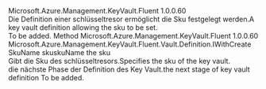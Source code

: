 <Type Name="IWithSku" FullName="Microsoft.Azure.Management.KeyVault.Fluent.Vault.Definition.IWithSku">
  <TypeSignature Language="C#" Value="public interface IWithSku" />
  <TypeSignature Language="ILAsm" Value=".class public interface auto ansi abstract IWithSku" />
  <TypeSignature Language="DocId" Value="T:Microsoft.Azure.Management.KeyVault.Fluent.Vault.Definition.IWithSku" />
  <TypeSignature Language="VB.NET" Value="Public Interface IWithSku" />
  <TypeSignature Language="F#" Value="type IWithSku = interface" />
  <AssemblyInfo>
    <AssemblyName>Microsoft.Azure.Management.KeyVault.Fluent</AssemblyName>
    <AssemblyVersion>1.0.0.60</AssemblyVersion>
  </AssemblyInfo>
  <Interfaces />
  <Docs>
    <summary>
            <span data-ttu-id="de206-101">Die Definition einer schlüsseltresor ermöglicht die Sku festgelegt werden.</span><span class="sxs-lookup"><span data-stu-id="de206-101">A key vault definition allowing the sku to be set.</span></span>
            </summary>
    <remarks>To be added.</remarks>
  </Docs>
  <Members>
    <Member MemberName="WithSku">
      <MemberSignature Language="C#" Value="public Microsoft.Azure.Management.KeyVault.Fluent.Vault.Definition.IWithCreate WithSku (Microsoft.Azure.Management.KeyVault.Fluent.Models.SkuName skuName);" />
      <MemberSignature Language="ILAsm" Value=".method public hidebysig newslot virtual instance class Microsoft.Azure.Management.KeyVault.Fluent.Vault.Definition.IWithCreate WithSku(valuetype Microsoft.Azure.Management.KeyVault.Fluent.Models.SkuName skuName) cil managed" />
      <MemberSignature Language="DocId" Value="M:Microsoft.Azure.Management.KeyVault.Fluent.Vault.Definition.IWithSku.WithSku(Microsoft.Azure.Management.KeyVault.Fluent.Models.SkuName)" />
      <MemberSignature Language="F#" Value="abstract member WithSku : Microsoft.Azure.Management.KeyVault.Fluent.Models.SkuName -&gt; Microsoft.Azure.Management.KeyVault.Fluent.Vault.Definition.IWithCreate" Usage="iWithSku.WithSku skuName" />
      <MemberType>Method</MemberType>
      <AssemblyInfo>
        <AssemblyName>Microsoft.Azure.Management.KeyVault.Fluent</AssemblyName>
        <AssemblyVersion>1.0.0.60</AssemblyVersion>
      </AssemblyInfo>
      <ReturnValue>
        <ReturnType>Microsoft.Azure.Management.KeyVault.Fluent.Vault.Definition.IWithCreate</ReturnType>
      </ReturnValue>
      <Parameters>
        <Parameter Name="skuName" Type="Microsoft.Azure.Management.KeyVault.Fluent.Models.SkuName" />
      </Parameters>
      <Docs>
        <param name="skuName"><span data-ttu-id="de206-102">SkuName sku</span><span class="sxs-lookup"><span data-stu-id="de206-102">skuName the sku</span></span></param>
        <summary>
            <span data-ttu-id="de206-103">Gibt die Sku des schlüsseltresors.</span><span class="sxs-lookup"><span data-stu-id="de206-103">Specifies the sku of the key vault.</span></span>
            </summary>
        <returns><span data-ttu-id="de206-104">die nächste Phase der Definition des Key Vault.</span><span class="sxs-lookup"><span data-stu-id="de206-104">the next stage of key vault definition</span></span></returns>
        <remarks>To be added.</remarks>
      </Docs>
    </Member>
  </Members>
</Type>